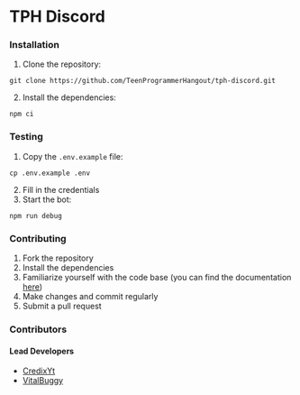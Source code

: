 # TPH Discord

### Installation
1. Clone the repository:
```
git clone https://github.com/TeenProgrammerHangout/tph-discord.git
```
2. Install the dependencies:
```
npm ci
```

### Testing
1. Copy the `.env.example` file:
```
cp .env.example .env
```
2. Fill in the credentials
3. Start the bot:
```
npm run debug
```

### Contributing
1. Fork the repository
2. Install the dependencies
3. Familiarize yourself with the code base (you can find the documentation [here](https://github.com/TeenProgrammerHangout/tph-discord/blob/main/docs/README.md))
3. Make changes and commit regularly
4. Submit a pull request

### Contributors
#### Lead Developers
- [CredixYt](https://github.com/CredixYt)
- [VitalBuggy](https://github.com/VitalBuggy)